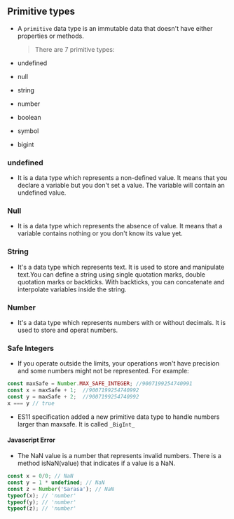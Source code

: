 ## Primitive types

- A `primitive` data type is an immutable data that doesn't have either properties or methods.

  > There are 7 primitive types:

- undefined
- null
- string
- number
- boolean
- symbol
- bigint

### undefined

- It is a data type which represents a non-defined value. It means that you declare a variable but you don't set a value. The variable will contain an undefined value.

### Null

- It is a data type which represents the absence of value. It means that a variable contains nothing or you don't know its value yet.

### String

- It's a data type which represents text. It is used to store and manipulate text.You can define a string using single quotation marks, double quotation marks or backticks. With backticks, you can concatenate and interpolate variables inside the string.

### Number

- It's a data type which represents numbers with or without decimals. It is used to store and operat numbers.

### Safe Integers

- If you operate outside the limits, your operations won't have precision and some numbers might not be represented. For example:

```JavaScript
const maxSafe = Number.MAX_SAFE_INTEGER; //9007199254740991
const x = maxSafe + 1;  //9007199254740992
const y = maxSafe + 2;  //9007199254740992
x === y // true
```

- ES11 specification added a new primitive data type to handle numbers larger than maxsafe. It is called `_BigInt_`

#### Javascript Error

- The NaN value is a number that represents invalid numbers. There is a method isNaN(value) that indicates if a value is a NaN.

```Javascript
const x = 0/0; // NaN
const y = 1 * undefined; // NaN
const z = Number('Sarasa'); // NaN
typeof(x); // 'number'
typeof(y); // 'number'
typeof(z); // 'number'
```
